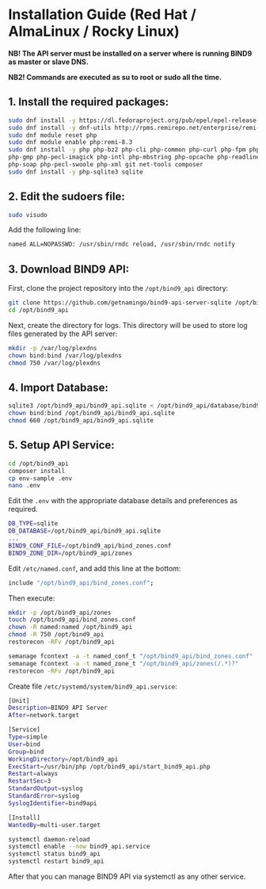 # Installation Guide (Red Hat / AlmaLinux / Rocky Linux)

**NB! The API server must be installed on a server where is running BIND9 as master or slave DNS.**

**NB2! Commands are executed as su to root or sudo all the time.**

## 1. Install the required packages:

```bash
sudo dnf install -y https://dl.fedoraproject.org/pub/epel/epel-release-latest-8.noarch.rpm
sudo dnf install -y dnf-utils http://rpms.remirepo.net/enterprise/remi-release-8.rpm 
sudo dnf module reset php
sudo dnf module enable php:remi-8.3
sudo dnf install -y php php-bz2 php-cli php-common php-curl php-fpm php-gd \
php-gmp php-pecl-imagick php-intl php-mbstring php-opcache php-readline \
php-soap php-pecl-swoole php-xml git net-tools composer
sudo dnf install -y php-sqlite3 sqlite
```

## 2. Edit the sudoers file:

```bash
sudo visudo
```

Add the following line:

```bash
named ALL=NOPASSWD: /usr/sbin/rndc reload, /usr/sbin/rndc notify
```

## 3. Download BIND9 API:

First, clone the project repository into the `/opt/bind9_api` directory:

```bash
git clone https://github.com/getnamingo/bind9-api-server-sqlite /opt/bind9_api
cd /opt/bind9_api
```

Next, create the directory for logs. This directory will be used to store log files generated by the API server:

```bash
mkdir -p /var/log/plexdns
chown bind:bind /var/log/plexdns
chmod 750 /var/log/plexdns
```

## 4. Import Database:

```bash
sqlite3 /opt/bind9_api/bind9_api.sqlite < /opt/bind9_api/database/bind9_api.sql
chown bind:bind /opt/bind9_api/bind9_api.sqlite
chmod 660 /opt/bind9_api/bind9_api.sqlite
```

## 5. Setup API Service:

```bash
cd /opt/bind9_api
composer install
cp env-sample .env
nano .env
```

Edit the `.env` with the appropriate database details and preferences as required.

```bash
DB_TYPE=sqlite
DB_DATABASE=/opt/bind9_api/bind9_api.sqlite
...
BIND9_CONF_FILE=/opt/bind9_api/bind_zones.conf
BIND9_ZONE_DIR=/opt/bind9_api/zones
```

Edit `/etc/named.conf`, and add this line at the bottom:

```bash
include "/opt/bind9_api/bind_zones.conf";
```

Then execute:

```bash
mkdir -p /opt/bind9_api/zones
touch /opt/bind9_api/bind_zones.conf
chown -R named:named /opt/bind9_api
chmod -R 750 /opt/bind9_api
restorecon -RFv /opt/bind9_api

semanage fcontext -a -t named_conf_t "/opt/bind9_api/bind_zones.conf"
semanage fcontext -a -t named_zone_t "/opt/bind9_api/zones(/.*)?"
restorecon -RFv /opt/bind9_api
```

Create file `/etc/systemd/system/bind9_api.service`:

```bash
[Unit]
Description=BIND9 API Server
After=network.target

[Service]
Type=simple
User=bind
Group=bind
WorkingDirectory=/opt/bind9_api
ExecStart=/usr/bin/php /opt/bind9_api/start_bind9_api.php
Restart=always
RestartSec=3
StandardOutput=syslog
StandardError=syslog
SyslogIdentifier=bind9api

[Install]
WantedBy=multi-user.target
```

```bash
systemctl daemon-reload
systemctl enable --now bind9_api.service
systemctl status bind9_api
systemctl restart bind9_api
```

After that you can manage BIND9 API via systemctl as any other service.